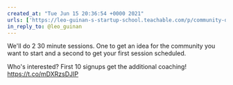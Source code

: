 ```yaml
---
created_at: "Tue Jun 15 20:36:54 +0000 2021"
urls: ['https://leo-guinan-s-startup-school.teachable.com/p/community-driven-course-creation']
in_reply_to: @leo_guinan
---
```


We'll do 2 30 minute sessions. One to get an idea for the community you want to start and a second to get your first session scheduled.

Who's interested?
First 10 signups get the additional coaching!
https://t.co/mDXRzsDJIP